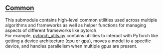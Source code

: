## [Common](common)

This submodule contains high-level common utilities used across multiple algorithms and frameworks as well as helper functions for managing aspects of different frameworks like pytorch.  
For example, [pytorch_utils.py](./pytorch_utils.py) contains utilities to interact with PyTorch like getting a device architecture (cpu or gpu), moves a model to a specific device, and handles parallelism when multiple gpus are present.  

